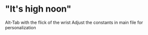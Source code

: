 # "It's high noon"

Alt-Tab with the flick of the wrist
Adjust the constants in main file for personalization
